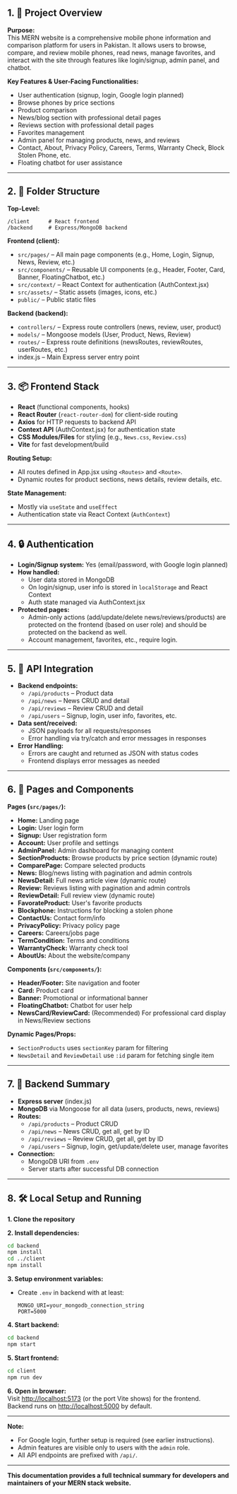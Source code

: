 ## 1. 📌 Project Overview

**Purpose:**  
This MERN website is a comprehensive mobile phone information and comparison platform for users in Pakistan. It allows users to browse, compare, and review mobile phones, read news, manage favorites, and interact with the site through features like login/signup, admin panel, and chatbot.

**Key Features & User-Facing Functionalities:**
- User authentication (signup, login, Google login planned)
- Browse phones by price sections
- Product comparison
- News/blog section with professional detail pages
- Reviews section with professional detail pages
- Favorites management
- Admin panel for managing products, news, and reviews
- Contact, About, Privacy Policy, Careers, Terms, Warranty Check, Block Stolen Phone, etc.
- Floating chatbot for user assistance

---

## 2. 📁 Folder Structure

**Top-Level:**
```
/client      # React frontend
/backend     # Express/MongoDB backend
```

**Frontend (client):**
- `src/pages/` – All main page components (e.g., Home, Login, Signup, News, Review, etc.)
- `src/components/` – Reusable UI components (e.g., Header, Footer, Card, Banner, FloatingChatbot, etc.)
- `src/context/` – React Context for authentication (AuthContext.jsx)
- `src/assets/` – Static assets (images, icons, etc.)
- `public/` – Public static files

**Backend (backend):**
- `controllers/` – Express route controllers (news, review, user, product)
- `models/` – Mongoose models (User, Product, News, Review)
- `routes/` – Express route definitions (newsRoutes, reviewRoutes, userRoutes, etc.)
- index.js – Main Express server entry point

---

## 3. 📦 Frontend Stack

- **React** (functional components, hooks)
- **React Router** (`react-router-dom`) for client-side routing
- **Axios** for HTTP requests to backend API
- **Context API** (AuthContext.jsx) for authentication state
- **CSS Modules/Files** for styling (e.g., `News.css`, `Review.css`)
- **Vite** for fast development/build

**Routing Setup:**
- All routes defined in App.jsx using `<Routes>` and `<Route>`.
- Dynamic routes for product sections, news details, review details, etc.

**State Management:**
- Mostly via `useState` and `useEffect`
- Authentication state via React Context (`AuthContext`)

---

## 4. 🔒 Authentication

- **Login/Signup system:** Yes (email/password, with Google login planned)
- **How handled:**  
  - User data stored in MongoDB
  - On login/signup, user info is stored in `localStorage` and React Context
  - Auth state managed via AuthContext.jsx
- **Protected pages:**  
  - Admin-only actions (add/update/delete news/reviews/products) are protected on the frontend (based on user role) and should be protected on the backend as well.
  - Account management, favorites, etc., require login.

---

## 5. 📡 API Integration

- **Backend endpoints:**  
  - `/api/products` – Product data
  - `/api/news` – News CRUD and detail
  - `/api/reviews` – Review CRUD and detail
  - `/api/users` – Signup, login, user info, favorites, etc.
- **Data sent/received:**  
  - JSON payloads for all requests/responses
  - Error handling via try/catch and error messages in responses
- **Error Handling:**  
  - Errors are caught and returned as JSON with status codes
  - Frontend displays error messages as needed

---

## 6. 🧾 Pages and Components

**Pages (`src/pages/`):**
- **Home:** Landing page
- **Login:** User login form
- **Signup:** User registration form
- **Account:** User profile and settings
- **AdminPanel:** Admin dashboard for managing content
- **SectionProducts:** Browse products by price section (dynamic route)
- **ComparePage:** Compare selected products
- **News:** Blog/news listing with pagination and admin controls
- **NewsDetail:** Full news article view (dynamic route)
- **Review:** Reviews listing with pagination and admin controls
- **ReviewDetail:** Full review view (dynamic route)
- **FavorateProduct:** User's favorite products
- **Blockphone:** Instructions for blocking a stolen phone
- **ContactUs:** Contact form/info
- **PrivacyPolicy:** Privacy policy page
- **Careers:** Careers/jobs page
- **TermCondition:** Terms and conditions
- **WarrantyCheck:** Warranty check tool
- **AboutUs:** About the website/company

**Components (`src/components/`):**
- **Header/Footer:** Site navigation and footer
- **Card:** Product card
- **Banner:** Promotional or informational banner
- **FloatingChatbot:** Chatbot for user help
- **NewsCard/ReviewCard:** (Recommended) For professional card display in News/Review sections

**Dynamic Pages/Props:**
- `SectionProducts` uses `sectionKey` param for filtering
- `NewsDetail` and `ReviewDetail` use `:id` param for fetching single item

---

## 7. 📁 Backend Summary

- **Express server** (index.js)
- **MongoDB** via Mongoose for all data (users, products, news, reviews)
- **Routes:**
  - `/api/products` – Product CRUD
  - `/api/news` – News CRUD, get all, get by ID
  - `/api/reviews` – Review CRUD, get all, get by ID
  - `/api/users` – Signup, login, get/update/delete user, manage favorites
- **Connection:**  
  - MongoDB URI from `.env`
  - Server starts after successful DB connection

---

## 8. 🛠️ Local Setup and Running

**1. Clone the repository**

**2. Install dependencies:**
```sh
cd backend
npm install
cd ../client
npm install
```

**3. Setup environment variables:**
- Create `.env` in backend with at least:
  ```
  MONGO_URI=your_mongodb_connection_string
  PORT=5000
  ```

**4. Start backend:**
```sh
cd backend
npm start
```

**5. Start frontend:**
```sh
cd client
npm run dev
```

**6. Open in browser:**  
Visit [http://localhost:5173](http://localhost:5173) (or the port Vite shows) for the frontend.  
Backend runs on [http://localhost:5000](http://localhost:5000) by default.

---

**Note:**  
- For Google login, further setup is required (see earlier instructions).
- Admin features are visible only to users with the `admin` role.
- All API endpoints are prefixed with `/api/`.

---

**This documentation provides a full technical summary for developers and maintainers of your MERN stack website.**